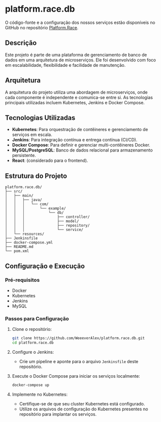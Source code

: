 # platform.race.db

O código-fonte e a configuração dos nossos serviços estão disponíveis no GitHub no repositório [Platform.Race](https://github.com/WeeeverAlex/platform.race).

## Descrição
Este projeto é parte de uma plataforma de gerenciamento de banco de dados em uma arquitetura de microserviços. Ele foi desenvolvido com foco em escalabilidade, flexibilidade e facilidade de manutenção.

## Arquitetura
A arquitetura do projeto utiliza uma abordagem de microserviços, onde cada componente é independente e comunica-se entre si. As tecnologias principais utilizadas incluem Kubernetes, Jenkins e Docker Compose.

## Tecnologias Utilizadas

- **Kubernetes**: Para orquestração de contêineres e gerenciamento de serviços em escala.
- **Jenkins**: Para integração contínua e entrega contínua (CI/CD).
- **Docker Compose**: Para definir e gerenciar multi-contêineres Docker.
- **MySQL/PostgreSQL**: Banco de dados relacional para armazenamento persistente.
- **React**: (considerado para o frontend).

## Estrutura do Projeto

```
platform.race.db/
├── src/
│   ├── main/
│   │   ├── java/
│   │   │   └── com/
│   │   │       └── example/
│   │   │           └── db/
│   │   │               ├── controller/
│   │   │               ├── model/
│   │   │               ├── repository/
│   │   │               └── service/
│   └── resources/
├── Jenkinsfile
├── docker-compose.yml
├── README.md
└── pom.xml
```

## Configuração e Execução

### Pré-requisitos

- Docker
- Kubernetes
- Jenkins
- MySQL 

### Passos para Configuração

1. Clone o repositório:
    ```bash
    git clone https://github.com/WeeeverAlex/platform.race.db.git
    cd platform.race.db
    ```

2. Configure o Jenkins:
    - Crie um pipeline e aponte para o arquivo `Jenkinsfile` deste repositório.

3. Execute o Docker Compose para iniciar os serviços localmente:
    ```bash
    docker-compose up
    ```

4. Implemente no Kubernetes:
    - Certifique-se de que seu cluster Kubernetes está configurado.
    - Utilize os arquivos de configuração do Kubernetes presentes no repositório para implantar os serviços.
